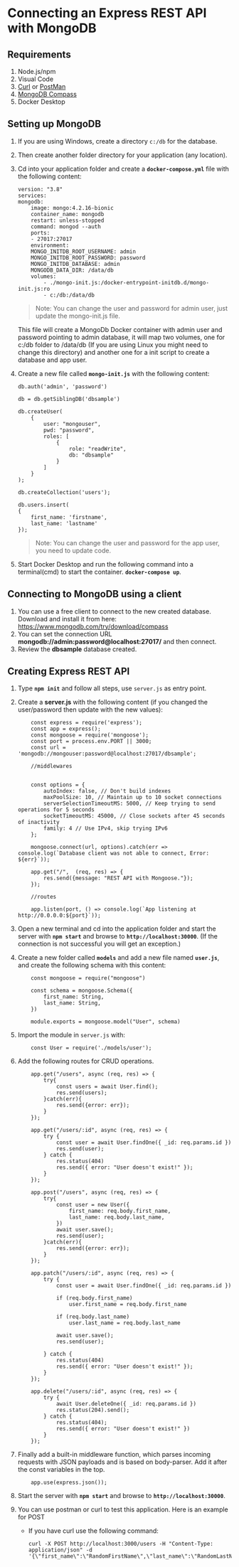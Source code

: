 # Connecting an Express REST API with MongoDB

## Requirements
1. Node.js/npm
2. Visual Code
3. [Curl](https://curl.se/windows/) or [PostMan](https://www.postman.com/downloads/)
4. [MongoDB Compass](https://www.mongodb.com/try/download/compass)
5. Docker Desktop

## Setting up MongoDB  
1. If you are using Windows, create a directory `c:/db` for the database.
2. Then create another folder directory for your application (any location). 
3. Cd into your application folder and create a **`docker-compose.yml`** file with the following content:

    ```
    version: "3.8"
    services:
    mongodb:
        image: mongo:4.2.16-bionic
        container_name: mongodb
        restart: unless-stopped
        command: mongod --auth
        ports:
        - 27017:27017
        environment:
        MONGO_INITDB_ROOT_USERNAME: admin
        MONGO_INITDB_ROOT_PASSWORD: password
        MONGO_INITDB_DATABASE: admin
        MONGODB_DATA_DIR: /data/db
        volumes:
            - ./mongo-init.js:/docker-entrypoint-initdb.d/mongo-init.js:ro
            - c:/db:/data/db
    ```
    >Note: You can change the user and password for admin user, just update the mongo-init.js file.

    This file will create a MongoDb Docker container with admin user and password pointing to admin database, it will map two volumes, one for c:/db folder to /data/db (If you are using Linux you might need to change this directory) and another one for a init script to create a database and app user.

4. Create a new file called **`mongo-init.js`** with the following content:
    ```
    db.auth('admin', 'password')

    db = db.getSiblingDB('dbsample')

    db.createUser(
        {
            user: "mongouser",
            pwd: "password",
            roles: [
                {
                    role: "readWrite",
                    db: "dbsample"
                }
            ]
        }
    );

    db.createCollection('users');

    db.users.insert(
    {
        first_name: 'firstname',
        last_name: 'lastname'
    });
    ```
    >Note: You can change the user and password for the app user, you need to update code.

5. Start Docker Desktop and run the following command into a terminal(cmd) to start the container. **`docker-compose up`**.

## Connecting to MongoDB using a client
1. You can use a free client to connect to the new created database. Download and install it from here: https://www.mongodb.com/try/download/compass
2. You can set the connection URL **mongodb://admin:password@localhost:27017/** and then connect.
3. Review the **dbsample** database created.

## Creating Express REST API
1. Type **`npm init`** and follow all steps, use `server.js` as entry point.
2. Create a **server.js** with the following content (if you changed the user/password then update with the new values):
    ```
        const express = require('express');
        const app = express();
        const mongoose = require('mongoose');
        const port = process.env.PORT || 3000;
        const url = 'mongodb://mongouser:password@localhost:27017/dbsample';

        //middlewares


        const options = {
            autoIndex: false, // Don't build indexes
            maxPoolSize: 10, // Maintain up to 10 socket connections
            serverSelectionTimeoutMS: 5000, // Keep trying to send operations for 5 seconds
            socketTimeoutMS: 45000, // Close sockets after 45 seconds of inactivity
            family: 4 // Use IPv4, skip trying IPv6
        };

        mongoose.connect(url, options).catch(err => console.log(`Database client was not able to connect, Error: ${err}`));

        app.get("/",  (req, res) => {
            res.send({message: "REST API with Mongoose."});
        });

        //routes

        app.listen(port, () => console.log(`App listening at http://0.0.0.0:${port}`));

    ```

3. Open a new terminal and cd into the application folder and start the server with **`npm start`** and browse to **`http://localhost:30000`**. (If the connection is not successful you will get an exception.)
4. Create a new folder called **`models`** and add a new file named **`user.js`**, and create the following schema with this content:
    ```
        const mongoose = require("mongoose")

        const schema = mongoose.Schema({
            first_name: String,
            last_name: String,
        })

        module.exports = mongoose.model("User", schema)
    ```
5. Import the module in `server.js` with:
    ```
        const User = require('./models/user');
    ```
6. Add the following routes for CRUD operations. 
    ```
        app.get("/users", async (req, res) => {
            try{
                const users = await User.find();
                res.send(users);
            }catch(err){
                res.send({error: err});
            }
        });

        app.get("/users/:id", async (req, res) => {
            try {
                const user = await User.findOne({ _id: req.params.id })
                res.send(user);
            } catch {
                res.status(404)
                res.send({ error: "User doesn't exist!" });
            }
        });

        app.post("/users", async (req, res) => {
            try{
                const user = new User({
                    first_name: req.body.first_name,
                    last_name: req.body.last_name,
                })
                await user.save();
                res.send(user);
            }catch(err){
                res.send({error: err});
            }
        });

        app.patch("/users/:id", async (req, res) => {
            try {
                const user = await User.findOne({ _id: req.params.id })

                if (req.body.first_name)
                    user.first_name = req.body.first_name

                if (req.body.last_name) 
                    user.last_name = req.body.last_name

                await user.save();
                res.send(user);

            } catch {
                res.status(404)
                res.send({ error: "User doesn't exist!" });
            }
        });

        app.delete("/users/:id", async (req, res) => {
            try {
                await User.deleteOne({ _id: req.params.id })
                res.status(204).send();
            } catch {
                res.status(404);
                res.send({ error: "User doesn't exist!" })
            }
        });
    ```
7. Finally add a built-in middleware function, which parses incoming requests with JSON payloads and is based on body-parser. Add it after the const variables in the top.
    ```
        app.use(express.json());
    ```
8. Start the server with **`npm start`** and browse to **`http://localhost:30000`**.
9. You can use postman or curl to test this application. Here is an example for POST
   - If you have curl use the following command: 
        ```
        curl -X POST http://localhost:3000/users -H "Content-Type: application/json" -d '{\"first_name\":\"RandomFirstName\",\"last_name\":\"RandomLastName\"}'
        ```